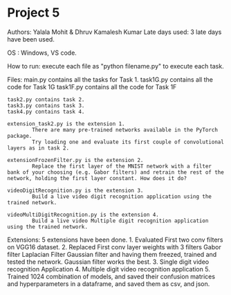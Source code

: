 # Project 5

Authors: Yalala Mohit & Dhruv Kamalesh Kumar
Late days used:
        3 late days have been used.

OS : Windows, VS code.

How to run:
        execute each file as "python filename.py" to execute each task.
        
Files:
    main.py contains all the tasks for Task 1.
    task1G.py contains all the code for Task 1G
    task1F.py contains all the code for Task 1F

    task2.py contains task 2.
    task3.py contains task 3.
    task4.py contains task 4.

    extension_task2.py is the extension 1. 
            There are many pre-trained networks available in the PyTorch package.                
            Try loading one and evaluate its first couple of convolutional layers as in task 2.

    extensionFrozenFilter.py is the extension 2.
            Replace the first layer of the MNIST network with a filter bank of your choosing (e.g. Gabor filters) and retrain the rest of the network, holding the first layer constant. How does it do?

    videoDigitRecognition.py is the extension 3.
            Build a live video digit recognition application using the trained network.

    videoMultiDigitRecognition.py is the extension 4.
            Build a live video Multiple digit recognition application using the trained network.


Extensions:
    5 extensions have been done.
        1. Evaluated First two conv filters on VGG16 dataset.
        2. Replaced First conv layer weights with 3 filters
            Gabor filter
            Laplacian Filter
            Gaussian filter
            and having them freezed, trained and tested the network. Gaussian filter works the best.
        3.  Single digit video recognition Application
        4.  Multiple digit video recognition application
        5.  Trained 1024 combination of models, and saved their confusion matrices and hyperparameters 
            in a dataframe, and saved them as csv, and json.
